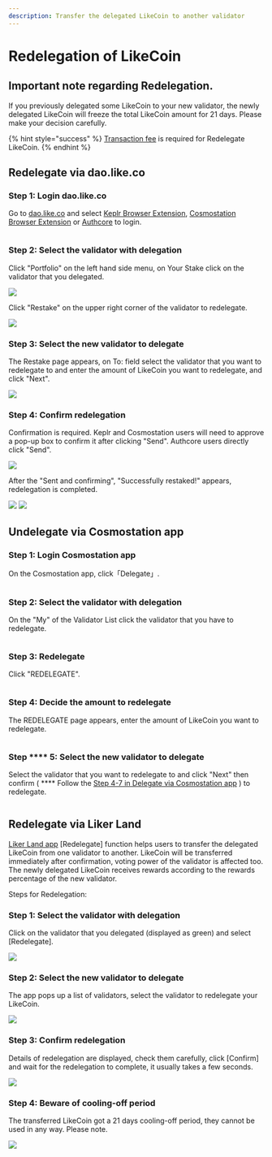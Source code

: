 ```yaml
---
description: Transfer the delegated LikeCoin to another validator
---
```


# Redelegation of LikeCoin

## Important note **regarding Redelegation**.

If you previously delegated some LikeCoin to your new validator, the newly delegated LikeCoin will freeze the total LikeCoin amount for 21 days. Please make your decision carefully.

{% hint style="success" %}
[Transaction fee](../wallet/transaction-fee.md) is required for ‌Redelegate LikeCoin.
{% endhint %}

## Re**delegate via dao.like.co**

### Step 1: Login dao.like.co

Go to [dao.like.co](https://dao.like.co/) and select [Keplr Browser Extension](../wallet/keplr/), [Cosmostation Browser Extension](../wallet/cosmostation/) or [Authcore](../../user-guide/liker-id/register/) to login.

<figure><img src="../../.gitbook/assets/Civic Liker Web 3-01.png" alt=""><figcaption></figcaption></figure>

### **Step 2: Select the validator with delegation**

Click "Portfolio" on the left hand side menu, on Your Stake click on the validator that you delegated.

![](<../../.gitbook/assets/dao.like.co unstake 01.png>)

Click "Restake" on the upper right corner of the validator to redelegate.

![](<../../.gitbook/assets/dao.like.co restake 02.png>)

### Step 3: Select the new validator to delegate

The Restake page appears, on To: field select the validator that you want to redelegate to and enter the amount of LikeCoin you want to redelegate, and click "Next".

![](<../../.gitbook/assets/dao.like.co restake 03.png>)

### Step 4: Confirm redelegation

Confirmation is required. Keplr and Cosmostation users will need to approve a pop-up box to confirm it after clicking "Send". Authcore users directly click "Send".

![](<../../.gitbook/assets/dao.like.co restake 04.png>)

After the "Sent and confirming", "Successfully restaked!" appears, redelegation is completed.

![](<../../.gitbook/assets/dao.like.co restake 05.png>) ![](<../../.gitbook/assets/dao.like.co restake 06.png>)

## **Undelegate via Cosmostation app**

### Step 1: Login Cosmostation app

On the Cosmostation app, click「Delegate」.

<figure><img src="../../.gitbook/assets/Cosmostation mobile delegate 1.png" alt=""><figcaption></figcaption></figure>

### Step 2: Select the validator with delegation

On the "My" of the Validator List click the validator that you have to redelegate.

<figure><img src="../../.gitbook/assets/Cosmostation mobile undelegate 1.png" alt=""><figcaption></figcaption></figure>

### Step 3: Redelegate

Click "REDELEGATE".

<figure><img src="../../.gitbook/assets/Cosmostation mobile redelegate 1.png" alt=""><figcaption></figcaption></figure>

### Step 4: Decide the amount to redelegate

The REDELEGATE page appears, enter the amount of LikeCoin you want to redelegate.

<figure><img src="../../.gitbook/assets/Cosmostation mobile redelegate 2.png" alt=""><figcaption></figcaption></figure>

### Step **** 5: Select the new validator to delegate

Select the validator that you want to redelegate to and click "Next" then confirm ( **** Follow the [Step 4-7 in Delegate via Cosmostation app](delegation-of-likecoin.md#step-4-decide-the-amount-to-delegate-1) ) to redelegate.

<figure><img src="../../.gitbook/assets/Cosmostation mobile redelegate 3.png" alt=""><figcaption></figcaption></figure>

## **Redelegate via Liker Land**

[Liker Land app](../../user-guide/liker-land/download.md) \[Redelegate] function helps users to transfer the delegated LikeCoin from one validator to another. LikeCoin will be transferred immediately after confirmation, voting power of the validator is affected too. The newly delegated LikeCoin receives rewards according to the rewards percentage of the new validator.

Steps for Redelegation:

### **Step 1: Select the validator with delegation**

Click on the validator that you delegated (displayed as green) and select \[Redelegate].

![](../../.gitbook/assets/redelegation-en.png)

### Step 2: Select the new validator to delegate

The app pops up a list of validators, select the validator to redelegate your LikeCoin.&#x20;

![](../../.gitbook/assets/img\_2330.jpg)

### Step 3: Confirm redelegation

Details of redelegation are displayed, check them carefully, click \[Confirm] and wait for the redelegation to complete, it usually takes a few seconds.

![](../../.gitbook/assets/img\_2331.PNG)

### **Step 4: Beware of cooling-off period**

The transferred LikeCoin got a 21 days cooling-off period, they cannot be used in any way. Please note.

![](../../.gitbook/assets/img\_2332.jpg)
